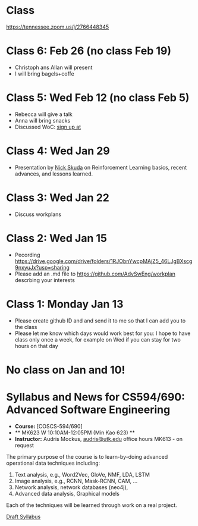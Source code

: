 # Class
  https://tennessee.zoom.us/j/2766448345
  
  
  
# Class 6: Feb 26 (no class Feb 19) 
  - Christoph ans Allan will present
  - I will bring bagels+coffe
  
# Class 5: Wed Feb 12 (no class Feb 5) 
  - Rebecca will give a talk
  - Anna will bring snacks
  - Discussed WoC: [sign up at](https://docs.google.com/forms/d/1quBIozLEP-ApaTaREr5FIu0HhOKAc4A4WkQngmW8L2g/viewform?edit_requested=true#response=ACYDBNgc-N6oB6DKVugJY3c6uPhH2axDOBiv5VlB3sMj7RCILGjarvUqE-IpE4fTkCi5ITc)
  
# Class 4: Wed Jan 29
  - Presentation by [Nick Skuda](mailto:nskuda@vols.utk.edu) on Reinforcement Learning basics, recent advances, and lessons  learned.

# Class 3: Wed Jan 22
   - Discuss workplans

# Class 2: Wed Jan 15

   - Pecording https://drive.google.com/drive/folders/1RJObnYwcpMAjZ5_46LJgBXscg9nxyuJx?usp=sharing
   - Please add an .md file to  https://github.com/AdvSwEng/workplan
     descrbing your interests


# Class 1: Monday Jan 13

   - Please create github ID and and send it to me so that I can add you to the class
   - Please let me know which days would work best for you: I hope to have class only once a week, for example on Wed if you can stay for two hours on that day
   
# No class on Jan and 10!

# Syllabus and News for CS594/690: Advanced Software Engineering

* **Course:** [COSCS-594/690]
* ** MK623  W 10:10AM-12:05PM  (Min Kao 623) **
* **Instructor:** Audris Mockus, [audris@utk.edu](mailto:audris@utk.edu) office hours MK613 - on request


The primary purpose of the course is to learn-by-doing advanced operational data techniques including:
1. Text analysis, e.g., Word2Vec, GloVe, NMF, LDA, LSTM
2. Image analysis, e.g., RCNN, Mask-RCNN, CAM, ...
3. Network analysis, network databases (neo4j), 
4. Advanced data analysis, Graphical models

Each of the techniques will be learned through work on a real project. 

[Draft Syllabus](https://github.com/AdvSwEng/news/blob/master/ee.pdf)
